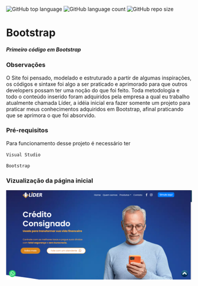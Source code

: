 ![GitHub top language](https://img.shields.io/github/languages/top/BrandsDeveloper/BootstrapLider)
![GitHub language count](https://img.shields.io/github/languages/count/BrandsDeveloper/BootstrapLider)
![GitHub repo size](https://img.shields.io/github/repo-size/BrandsDeveloper/BootstrapLider)

# Bootstrap

##### Primeiro código em Bootstrap

### Observações

O Site foi pensado, modelado e estruturado a partir de algumas inspirações, os códigos e sintaxe foi algo a ser praticado e aprimorado para que outros developers possam ter uma noção do que foi feito. Toda metodologia e todo o conteúdo inserido foram adquiridos pela empresa a qual eu trabalho atualmente chamada Líder, a idéia inicial era fazer somente um projeto para praticar meus conhecimentos adquiridos em Bootstrap, afinal praticando que se aprimora o que foi absorvido.

### Pré-requisitos

Para funcionamento desse projeto é necessário ter

```
Visual Studio
```

```
Bootstrap
```

### Vizualização da página inicial

![Home Page](https://github.com/BrandsDeveloper/BootstrapLider/blob/main/img/Captura%20de%20tela%202021-12-23%20100921.png)
